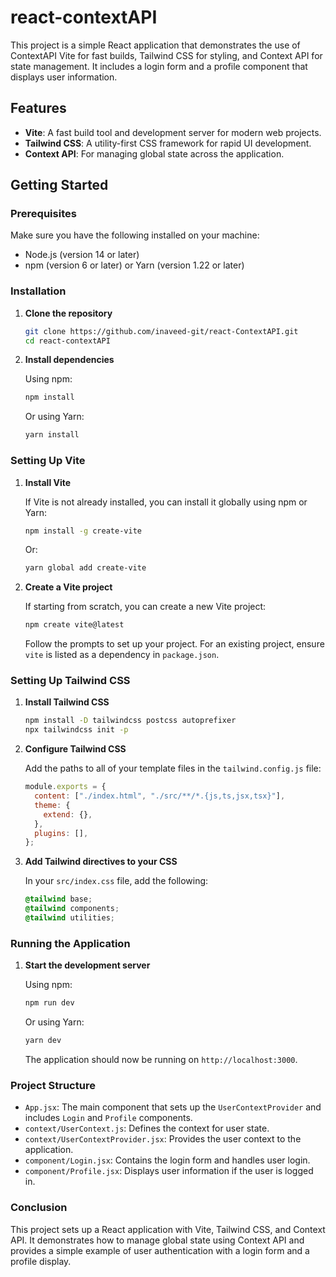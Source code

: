 # react-contextAPI

This project is a simple React application that demonstrates the use of ContextAPI Vite for fast builds, Tailwind CSS for styling, and Context API for state management. It includes a login form and a profile component that displays user information.

## Features

- **Vite**: A fast build tool and development server for modern web projects.
- **Tailwind CSS**: A utility-first CSS framework for rapid UI development.
- **Context API**: For managing global state across the application.

## Getting Started

### Prerequisites

Make sure you have the following installed on your machine:

- Node.js (version 14 or later)
- npm (version 6 or later) or Yarn (version 1.22 or later)

### Installation

1. **Clone the repository**

   ```bash
   git clone https://github.com/inaveed-git/react-ContextAPI.git
   cd react-contextAPI
   ```

2. **Install dependencies**

   Using npm:

   ```bash
   npm install
   ```

   Or using Yarn:

   ```bash
   yarn install
   ```

### Setting Up Vite

1. **Install Vite**

   If Vite is not already installed, you can install it globally using npm or Yarn:

   ```bash
   npm install -g create-vite
   ```

   Or:

   ```bash
   yarn global add create-vite
   ```

2. **Create a Vite project**

   If starting from scratch, you can create a new Vite project:

   ```bash
   npm create vite@latest
   ```

   Follow the prompts to set up your project. For an existing project, ensure `vite` is listed as a dependency in `package.json`.

### Setting Up Tailwind CSS

1. **Install Tailwind CSS**

   ```bash
   npm install -D tailwindcss postcss autoprefixer
   npx tailwindcss init -p
   ```

2. **Configure Tailwind CSS**

   Add the paths to all of your template files in the `tailwind.config.js` file:

   ```js
   module.exports = {
     content: ["./index.html", "./src/**/*.{js,ts,jsx,tsx}"],
     theme: {
       extend: {},
     },
     plugins: [],
   };
   ```

3. **Add Tailwind directives to your CSS**

   In your `src/index.css` file, add the following:

   ```css
   @tailwind base;
   @tailwind components;
   @tailwind utilities;
   ```

### Running the Application

1. **Start the development server**

   Using npm:

   ```bash
   npm run dev
   ```

   Or using Yarn:

   ```bash
   yarn dev
   ```

   The application should now be running on `http://localhost:3000`.

### Project Structure

- `App.jsx`: The main component that sets up the `UserContextProvider` and includes `Login` and `Profile` components.
- `context/UserContext.js`: Defines the context for user state.
- `context/UserContextProvider.jsx`: Provides the user context to the application.
- `component/Login.jsx`: Contains the login form and handles user login.
- `component/Profile.jsx`: Displays user information if the user is logged in.

### Conclusion

This project sets up a React application with Vite, Tailwind CSS, and Context API. It demonstrates how to manage global state using Context API and provides a simple example of user authentication with a login form and a profile display.
